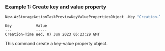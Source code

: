 ### Example 1: Create key and value property
```powershell
New-AzStorageActionTaskPreviewKeyValuePropertiesObject -Key "Creation-Time" -Value "Wed, 07 Jun 2023 05:23:29 GMT"
```

```output
Key           Value
---           -----
Creation-Time Wed, 07 Jun 2023 05:23:29 GMT
```

This command create a key-value property object.

